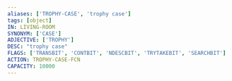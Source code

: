 ```yaml
---
aliases: ['TROPHY-CASE', 'trophy case']
tags: [object]
IN: LIVING-ROOM
SYNONYM: ['CASE']
ADJECTIVE: ['TROPHY']
DESC: "trophy case"
FLAGS: ['TRANSBIT', 'CONTBIT', 'NDESCBIT', 'TRYTAKEBIT', 'SEARCHBIT']
ACTION: TROPHY-CASE-FCN
CAPACITY: 10000
---
```

